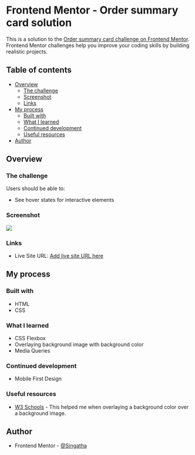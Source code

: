 # Frontend Mentor - Order summary card solution

This is a solution to the [Order summary card challenge on Frontend Mentor](https://www.frontendmentor.io/challenges/order-summary-component-QlPmajDUj). Frontend Mentor challenges help you improve your coding skills by building realistic projects. 

## Table of contents

- [Overview](#overview)
  - [The challenge](#the-challenge)
  - [Screenshot](#screenshot)
  - [Links](#links)
- [My process](#my-process)
  - [Built with](#built-with)
  - [What I learned](#what-i-learned)
  - [Continued development](#continued-development)
  - [Useful resources](#useful-resources)
- [Author](#author)

## Overview

### The challenge

Users should be able to:

- See hover states for interactive elements

### Screenshot

![](./screenshot.jpg)


### Links

- Live Site URL: [Add live site URL here](https://your-live-site-url.com)

## My process

### Built with

- HTML
- CSS

### What I learned

- CSS Flexbox
- Overlaying background image with background color
- Media Queries


### Continued development

- Mobile First Design

### Useful resources

- [W3 Schools](https://www.w3schools.com) - This helped me when overlaying a background color over a background image.

## Author

- Frontend Mentor - [@Singatha](https://www.frontendmentor.io/profile/Singatha)
